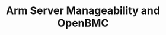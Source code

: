 ---
categories:
- bkk19
description: '> Arm launched the ServerReady program at TechCon18. In addition to
  the SBSA and SBBR that constitute the ServerReady specifications, Arm Server Advisory
  Committee is also working on the SBMG document that addresses the server manageability.
  This presentation focuses on the updates in this area. It is also a call for action
  to the Linaro community to participate in the development of the SBMG and enhance
  the OpenBMC project as its reference implementation. SBMG is one of the main focus
  areas of development in the ServerReady program for 2019.<br />'
future_image:
  featured: 'true'
  path: /assets/images/featured-images/bkk19/BKK19-109.png
session_attendee_num: '5'
session_id: BKK19-109
session_room: 'Keynote Room (World Ballroom BC) '
session_slot:
  end_time: '2019-04-01 15:25:00'
  start_time: '2019-04-01 15:00:00'
session_speakers:
- speaker_bio: '> Dong Wei is a senior director and lead architect, distinguished
    engineer at Arm. He is responsible for the ServerReady certification program and
    the related SBSA, SBBR, EBBR and SBMG standards. He is the Vice President (Chief
    Executive) of the UEFI Forum, co-chair its ACPI Spec Working Group and chair its
    UEFI Test Working Group. He chairs the PCI Firmware Working Group at the PCI SIG.
    He is also the vice-chair of the Software Working Group at the CCIX Consortium.
    He represents Arm at DMTF and OCP. Before joining Arm in 2016, he was a VP and
    Fellow at HP responsible for the system architecture definitions for PA-RISC,
    Itanium, x86, and RISC-V systems, and cofounded the UEFI technology with Intel.'
  speaker_company: Arm
  speaker_image: /assets/images/speakers/bkk19/dong-wei.jpg
  speaker_location: ''
  speaker_name: Dong Wei
  speaker_position: Sr Director
  speaker_username: dong.wei1
- speaker_bio: '> '
  speaker_company: Arm
  speaker_image: /assets/images/speakers/placeholder.png
  speaker_location: ''
  speaker_name: Dong Wei
  speaker_position: Sr Director-Lead Architect, DE
  speaker_username: dong.wei2
session_track: Data Center
tag: session
tags:
- Power Management
title: Arm Server Manageability and OpenBMC
---